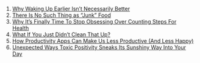 
1. [Why Waking Up Earlier Isn’t Necessarily Better]([https://time.com/6282822/better-to-be-morning-person/?utm_source=pocket_collection_story](https://time.com/6282822/better-to-be-morning-person/?utm_source=pocket_collection_story) )
2. [There Is No Such Thing as “Junk” Food]([https://www.bonappetit.com/story/stop-saying-junk?utm_source=pocket_collection_story](https://www.bonappetit.com/story/stop-saying-junk?utm_source=pocket_collection_story))
3. [Why It’s Finally Time To Stop Obsessing Over Counting Steps For Health](https://www.inverse.com/health/history-of-fitness-trackers?utm_source=pocket_collection_story) 
4. [What If You Just Didn’t Clean That Up?]([https://www.thecut.com/2023/02/embracing-mess-vs-cleanliness.html?utm_source=pocket_collection_story](https://www.thecut.com/2023/02/embracing-mess-vs-cleanliness.html?utm_source=pocket_collection_story))
5. [How Productivity Apps Can Make Us Less Productive (And Less Happy)]([https://www.wsj.com/articles/how-productivity-apps-can-make-us-less-productive-and-less-happy-01583524509?utm_source=pocket_collection_story](https://www.wsj.com/articles/how-productivity-apps-can-make-us-less-productive-and-less-happy-01583524509?utm_source=pocket_collection_story) )
6. [Unexpected Ways Toxic Positivity Sneaks Its Sunshiny Way Into Your Day]([https://www.romper.com/p/toxic-positivity-messages-are-everywhere-sneaky-according-to-expert-18170511?utm_source=pocket_collection_story](https://www.romper.com/p/toxic-positivity-messages-are-everywhere-sneaky-according-to-expert-18170511?utm_source=pocket_collection_story))